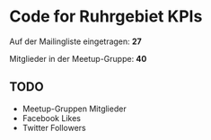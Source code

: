 # Code for Ruhrgebiet KPIs

Auf der Mailingliste eingetragen: **27**

Mitglieder in der Meetup-Gruppe: **40**


## TODO

* Meetup-Gruppen Mitglieder
* Facebook Likes
* Twitter Followers
